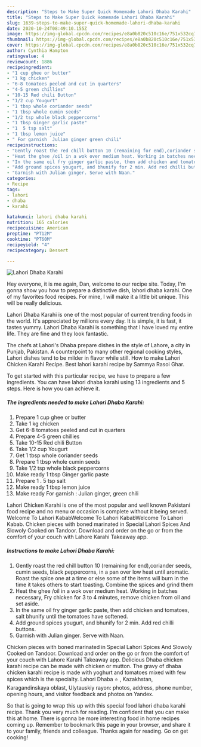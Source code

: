 ```yaml
---
description: "Steps to Make Super Quick Homemade Lahori Dhaba Karahi"
title: "Steps to Make Super Quick Homemade Lahori Dhaba Karahi"
slug: 1639-steps-to-make-super-quick-homemade-lahori-dhaba-karahi
date: 2020-10-24T08:49:10.155Z
image: https://img-global.cpcdn.com/recipes/e8a0b820c510c16e/751x532cq70/lahori-dhaba-karahi-recipe-main-photo.jpg
thumbnail: https://img-global.cpcdn.com/recipes/e8a0b820c510c16e/751x532cq70/lahori-dhaba-karahi-recipe-main-photo.jpg
cover: https://img-global.cpcdn.com/recipes/e8a0b820c510c16e/751x532cq70/lahori-dhaba-karahi-recipe-main-photo.jpg
author: Cynthia Hampton
ratingvalue: 4
reviewcount: 1886
recipeingredient:
- "1 cup ghee or butter"
- "1 kg chicken"
- "6-8 tomatoes peeled and cut in quarters"
- "4-5 green chillies"
- "10-15 Red chili Button"
- "1/2 cup Yougurt"
- "1 tbsp whole coriander seeds"
- "1 tbsp whole cumin seeds"
- "1/2 tsp whole black peppercorns"
- "1 tbsp Ginger garlic paste"
- "1  5 tsp salt"
- "1 tbsp lemon juice"
- " For garnish  Julian ginger green chili"
recipeinstructions:
- "Gently roast the red chill button 10 (remaining for end),coriander seeds, cumin seeds, black peppercorns, in a pan over low heat until aromatic. Roast the spice one at a time or else some of the items will burn in the time it takes others to start toasting. Combine the spices and grind them"
- "Heat the ghee /oil in a wok over medium heat. Working in batches necessary, Fry chicken for 3 to 4 minutes, remove chicken from oil and set aside."
- "In the same oil fry ginger garlic paste, then add chicken and tomatoes, salt bhunify until the tomatoes have softened."
- "Add ground spices yougurt, and bhunify for 2 min. Add red chilli buttons."
- "Garnish with Julian ginger. Serve with Naan."
categories:
- Recipe
tags:
- lahori
- dhaba
- karahi

katakunci: lahori dhaba karahi 
nutrition: 165 calories
recipecuisine: American
preptime: "PT12M"
cooktime: "PT60M"
recipeyield: "4"
recipecategory: Dessert

---
```



![Lahori Dhaba Karahi](https://img-global.cpcdn.com/recipes/e8a0b820c510c16e/751x532cq70/lahori-dhaba-karahi-recipe-main-photo.jpg)

Hey everyone, it is me again, Dan, welcome to our recipe site. Today, I'm gonna show you how to prepare a distinctive dish, lahori dhaba karahi. One of my favorites food recipes. For mine, I will make it a little bit unique. This will be really delicious.

Lahori Dhaba Karahi is one of the most popular of current trending foods in the world. It's appreciated by millions every day. It is simple, it is fast, it tastes yummy. Lahori Dhaba Karahi is something that I have loved my entire life. They are fine and they look fantastic.

The chefs at Lahori&#39;s Dhaba prepare dishes in the style of Lahore, a city in Punjab, Pakistan. A counterpoint to many other regional cooking styles, Lahori dishes tend to be milder in flavor while still. How to make Lahori Chicken Karahi Recipe. Best lahori karahi recipe by Sammya Rasoi Ghar.


To get started with this particular recipe, we have to prepare a few ingredients. You can have lahori dhaba karahi using 13 ingredients and 5 steps. Here is how you can achieve it.

<!--inarticleads1-->

##### The ingredients needed to make Lahori Dhaba Karahi:

1. Prepare 1 cup ghee or butter
1. Take 1 kg chicken
1. Get 6-8 tomatoes peeled and cut in quarters
1. Prepare 4-5 green chillies
1. Take 10-15 Red chili Button
1. Take 1/2 cup Yougurt
1. Get 1 tbsp whole coriander seeds
1. Prepare 1 tbsp whole cumin seeds
1. Take 1/2 tsp whole black peppercorns
1. Make ready 1 tbsp Ginger garlic paste
1. Prepare 1 . 5 tsp salt
1. Make ready 1 tbsp lemon juice
1. Make ready  For garnish : Julian ginger, green chili


Lahori Chicken Karahi is one of the most popular and well known Pakistani food recipe and no menu or occasion is complete without it being served. Welcome To Lahori KababWelcome To Lahori KababWelcome To Lahori Kabab. Chicken pieces with boned marinated in Special Lahori Spices And Slowoly Cooked on Tandoor. Download and order on the go or from the comfort of your couch with Lahore Karahi Takeaway app. 

<!--inarticleads2-->

##### Instructions to make Lahori Dhaba Karahi:

1. Gently roast the red chill button 10 (remaining for end),coriander seeds, cumin seeds, black peppercorns, in a pan over low heat until aromatic. Roast the spice one at a time or else some of the items will burn in the time it takes others to start toasting. Combine the spices and grind them
1. Heat the ghee /oil in a wok over medium heat. Working in batches necessary, Fry chicken for 3 to 4 minutes, remove chicken from oil and set aside.
1. In the same oil fry ginger garlic paste, then add chicken and tomatoes, salt bhunify until the tomatoes have softened.
1. Add ground spices yougurt, and bhunify for 2 min. Add red chilli buttons.
1. Garnish with Julian ginger. Serve with Naan.


Chicken pieces with boned marinated in Special Lahori Spices And Slowoly Cooked on Tandoor. Download and order on the go or from the comfort of your couch with Lahore Karahi Takeaway app. Delicious Dhaba chicken karahi recipe can be made with chicken or mutton. The gravy of dhaba chicken karahi recipe is made with yoghurt and tomatoes mixed with few spices which is the specialty. Lahori Dhaba ⭐ , Kazakhstan, Karagandinskaya oblast, Ulytauskiy rayon: photos, address, phone number, opening hours, and visitor feedback and photos on Yandex. 

So that is going to wrap this up with this special food lahori dhaba karahi recipe. Thank you very much for reading. I'm confident that you can make this at home. There is gonna be more interesting food in home recipes coming up. Remember to bookmark this page in your browser, and share it to your family, friends and colleague. Thanks again for reading. Go on get cooking!
